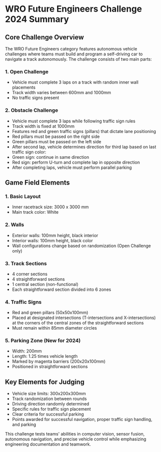 # WRO Future Engineers Challenge 2024 Summary

## Core Challenge Overview
The WRO Future Engineers category features autonomous vehicle challenges where teams must build and program a self-driving car to navigate a track autonomously. The challenge consists of two main parts:

### 1. Open Challenge
- Vehicle must complete 3 laps on a track with random inner wall placements
- Track width varies between 600mm and 1000mm
- No traffic signs present

### 2. Obstacle Challenge
- Vehicle must complete 3 laps while following traffic sign rules
- Track width is fixed at 1000mm
- Features red and green traffic signs (pillars) that dictate lane positioning
- Red pillars must be passed on the right side
- Green pillars must be passed on the left side
- After second lap, vehicle determines direction for third lap based on last traffic sign color:
 - Green sign: continue in same direction
 - Red sign: perform U-turn and complete lap in opposite direction
- After completing laps, vehicle must perform parallel parking

## Game Field Elements

### 1. Basic Layout
- Inner racetrack size: 3000 x 3000 mm
- Main track color: White

### 2. Walls
- Exterior walls: 100mm height, black interior
- Interior walls: 100mm height, black color
- Wall configurations change based on randomization (Open Challenge only)

### 3. Track Sections
- 4 corner sections
- 4 straightforward sections
- 1 central section (non-functional)
- Each straightforward section divided into 6 zones

### 4. Traffic Signs
- Red and green pillars (50x50x100mm)
- Placed at designated intersections (T-intersections and X-intersections) at the corners of the central zones of the straightforward sections
- Must remain within 85mm diameter circles

### 5. Parking Zone (New for 2024)
- Width: 200mm
- Length: 1.25 times vehicle length
- Marked by magenta barriers (200x20x100mm)
- Positioned in straightforward sections

## Key Elements for Judging
- Vehicle size limits: 300x200x300mm
- Track randomization between rounds
- Driving direction randomly determined
- Specific rules for traffic sign placement
- Clear criteria for successful parking
- Points awarded for successful navigation, proper traffic sign handling, and parking

This challenge tests teams' abilities in computer vision, sensor fusion, autonomous navigation, and precise vehicle control while emphasizing engineering documentation and teamwork.